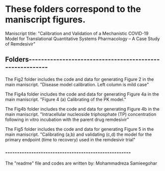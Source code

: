 # These folders correspond to the maniscript figures.
Maniscript title:
"Calibration and Validation of a Mechanistic COVID-19 Model for Translational Quantitative Systems Pharmacology – A Case Study of Remdesivir" 

## Folders---------------------------------------------------------
The Fig2  folder includes the code and data for generating Figure 2  in the main maniscript.
"Disease model calibration. Left column is mild case"

The Fig4a folder includes the code and data for generating Figure 4a in the main maniscript.
"Figure 4 (a) Calibrating of the PK model."

The Fig4b folder includes the code and data for generating Figure 4b in the main maniscript.
"Intracellular nucleoside triphosphate (TP) concentration following in vitro incubation with the parent drug remdesivir"

The Fig5  folder includes the code and data for generating Figure 5  in the main maniscript.
"Calibrating (a,b) and validating (c,d) the model for the primary endpoint (time to recovery) used in the remdesivir trial"

### -----------------------------------------------------
The "readme" file and codes are written by:
Mohammadreza Samieegohar
